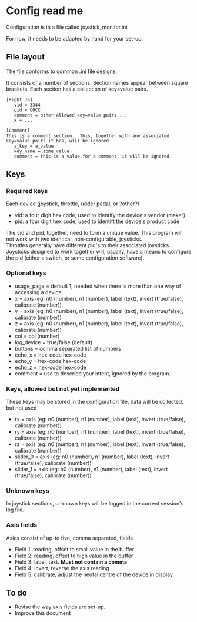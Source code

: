 # Config read me
Configuration is in a file called joystick_monitor.ini

For now, it needs to be adapted by hand for your set-up.

## File layout
The file conforms to common .ini file designs.

It consists of a number of sections.  Section names appear between square brackets. Each section has a collection of key=value pairs.
```
[Right JS]
   vid = 3344
   pid = C0CC
   comment = other allowed key=value pairs....
   x = ...

[Comment]
This is a comment section.  This, together with any associated key=value pairs it has, will be ignored
   a_key = a_value
   key_name = some_value
   comment = this is a value for a comment, it will be ignored 
```
## Keys
### Required keys
Each device (joystick, throttle, udder pedal, or ?other?)
- vid: a four digit hex code, used to identify the device's vendor (maker)
- pid: a four digit hex code, used to identift the device's product code

The vid and pid, together, need to form a unique value.  This program will not work with two identical, non-configurable, joysticks.  
Throttles generally have different pid's to their associated joysticks.
Joysticks designed to work together will, usually, have a means to configure the pid (either a switch, or some configuration software).
### Optional keys
- usage_page = default 1, needed when there is more than one way of accessing a device
- x = axis (eg: n0 (number), n1 (number), label (text), invert (true/false), calibrate (number))
- y = axis (eg: n0 (number), n1 (number), label (text), invert (true/false), calibrate (number))
- z = axis (eg: n0 (number), n1 (number), label (text), invert (true/false), calibrate (number))
- col = col (number)
- log_device = true/false (default)
- buttons = comma separated list of numbers
- echo_x = hex-code hex-code
- echo_y = hex-code hex-code
- echo_z = hex-code hex-code
- comment = use to describe your intent, ignored by the program.
### Keys, allowed but not yet implemented
These keys may be stored in the configuration file, data will be collected, but not used
- rx = axis (eg: n0 (number), n1 (number), label (text), invert (true/false), calibrate (number))
- ry = axis (eg: n0 (number), n1 (number), label (text), invert (true/false), calibrate (number))
- rz = axis (eg: n0 (number), n1 (number), label (text), invert (true/false), calibrate (number))
- slider_0 = axis (eg: n0 (number), n1 (number), label (text), invert (true/false), calibrate (number))
- slider_1 = axis (eg: n0 (number), n1 (number), label (text), invert (true/false), calibrate (number))
### Unknown keys
In joystick sections, unknown keys will be logged in the current session's log file.

### Axis fields
Axies consist of up-to five, comma separated, fields
- Field 1: reading, offset to small value in the buffer
- Field 2: reading, offset to high value in the buffer
- Field 3: label, text.  **Must not contain a comma**
- Field 4: invert, reverse the axis reading
- Field 5: calibrate, adjust the neutal centre of the device in display.

## To do
- Revise the way axis fields are set-up.
- Improve this document
